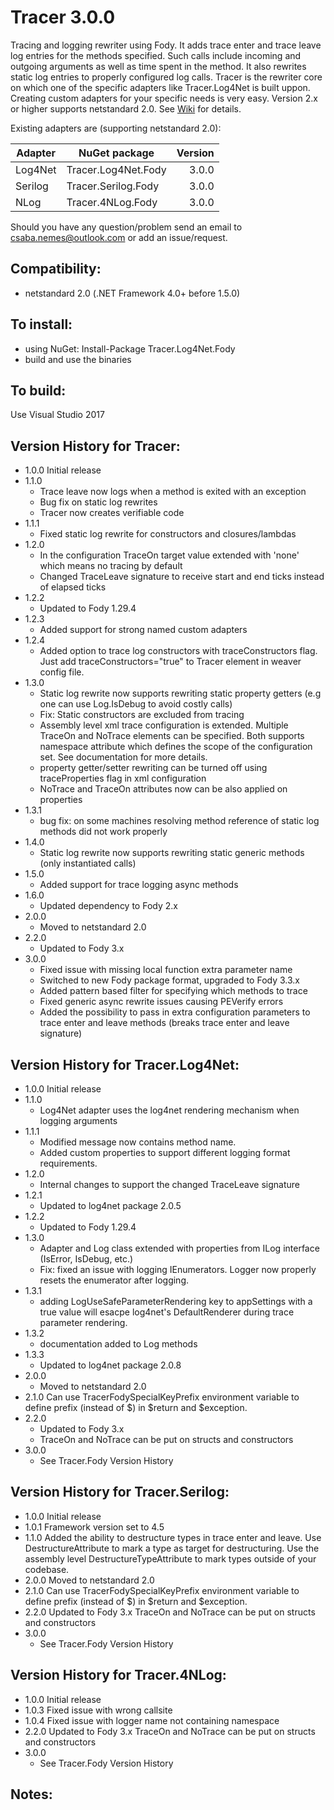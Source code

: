 Tracer 3.0.0
======

Tracing and logging rewriter using Fody. It adds trace enter and trace leave log entries for the methods specified. Such calls include incoming and outgoing arguments as well as time spent in the method. It also rewrites static log entries to properly configured log calls. Tracer is the rewriter core on which one of the specific adapters like Tracer.Log4Net is built uppon. Creating custom adapters for your specific needs is very easy.
Version 2.x or higher supports netstandard 2.0.
See [Wiki](https://github.com/csnemes/tracer/wiki) for details.

Existing adapters are (supporting netstandard 2.0):

|Adapter     |NuGet package              |Version |
|------------|---------------------------|-------:|
|Log4Net     |Tracer.Log4Net.Fody        | 3.0.0  |
|Serilog     |Tracer.Serilog.Fody        | 3.0.0  |
|NLog        |Tracer.4NLog.Fody          | 3.0.0  |


Should you have any question/problem send an email to csaba.nemes@outlook.com or add an issue/request.

Compatibility:
---
  - netstandard 2.0 (.NET Framework 4.0+ before 1.5.0)

To install:
---
  - using NuGet: Install-Package Tracer.Log4Net.Fody 
  - build and use the binaries

To build:
---
Use Visual Studio 2017

Version History for Tracer:
---
* 1.0.0 
    Initial release
* 1.1.0
    - Trace leave now logs when a method is exited with an exception
    - Bug fix on static log rewrites
    - Tracer now creates verifiable code
* 1.1.1
    - Fixed static log rewrite for constructors and closures/lambdas
* 1.2.0
    - In the configuration TraceOn target value extended with 'none' which means no tracing by default
    - Changed TraceLeave signature to receive start and end ticks instead of elapsed ticks
* 1.2.2
    - Updated to Fody 1.29.4
* 1.2.3
    - Added support for strong named custom adapters 
* 1.2.4
	- Added option to trace log constructors with traceConstructors flag. Just add traceConstructors="true" to Tracer element in weaver config file. 
* 1.3.0
    - Static log rewrite now supports rewriting static property getters (e.g one can use Log.IsDebug to avoid costly calls)
    - Fix: Static constructors are excluded from tracing
    - Assembly level xml trace configuration is extended. Multiple TraceOn and NoTrace elements can be specified. Both supports
    namespace attribute which defines the scope of the configuration set. See documentation for more details.
    - property getter/setter rewriting can be turned off using traceProperties flag in xml configuration
    - NoTrace and TraceOn attributes now can be also applied on properties
* 1.3.1
    - bug fix: on some machines resolving method reference of static log methods did not work properly
* 1.4.0
    - Static log rewrite now supports rewriting static generic methods (only instantiated calls)
* 1.5.0
    - Added support for trace logging async methods
* 1.6.0
    - Updated dependency to Fody 2.x
* 2.0.0
    - Moved to netstandard 2.0    
* 2.2.0
    - Updated to Fody 3.x
* 3.0.0
    - Fixed issue with missing local function extra parameter name
    - Switched to new Fody package format, upgraded to Fody 3.3.x
    - Added pattern based filter for specifying which methods to trace	
    - Fixed generic async rewrite issues causing PEVerify errors
    - Added the possibility to pass in extra configuration parameters to trace enter and leave methods (breaks trace enter and leave signature)

Version History for Tracer.Log4Net:
---
* 1.0.0 
    Initial release
* 1.1.0
    - Log4Net adapter uses the log4net rendering mechanism when logging arguments
* 1.1.1
    - Modified message now contains method name. 
    - Added custom properties to support different logging format requirements.
* 1.2.0
    - Internal changes to support the changed TraceLeave signature
* 1.2.1 
    - Updated to log4net package 2.0.5 
* 1.2.2
    - Updated to Fody 1.29.4
* 1.3.0
    - Adapter and Log class extended with properties from ILog interface (IsError, IsDebug, etc.)
    - Fix: fixed an issue with logging IEnumerators. Logger now properly resets the enumerator after logging.
* 1.3.1
    - adding LogUseSafeParameterRendering key to appSettings with a true value will esacpe log4net's DefaultRenderer during trace parameter rendering.
* 1.3.2
    - documentation added to Log methods    
* 1.3.3
    - Updated to log4net package 2.0.8    
* 2.0.0
    - Moved to netstandard 2.0    
* 2.1.0
    Can use TracerFodySpecialKeyPrefix environment variable to define prefix (instead of $) in $return and $exception.
* 2.2.0
    - Updated to Fody 3.x
    - TraceOn and NoTrace can be put on structs and constructors 
* 3.0.0
    - See Tracer.Fody Version History

Version History for Tracer.Serilog:
---
* 1.0.0 
    Initial release
* 1.0.1
    Framework version set to 4.5
* 1.1.0
    Added the ability to destructure types in trace enter and leave. Use DestructureAttribute to mark a type as target for destructuring.
    Use the assembly level DestructureTypeAttribute to mark types outside of your codebase.
* 2.0.0
    Moved to netstandard 2.0
* 2.1.0
    Can use TracerFodySpecialKeyPrefix environment variable to define prefix (instead of $) in $return and $exception.
* 2.2.0
    Updated to Fody 3.x
    TraceOn and NoTrace can be put on structs and constructors       
* 3.0.0
    - See Tracer.Fody Version History

Version History for Tracer.4NLog:
---
* 1.0.0 
    Initial release
* 1.0.3
    Fixed issue with wrong callsite
* 1.0.4
    Fixed issue with logger name not containing namespace 
* 2.2.0
    Updated to Fody 3.x
    TraceOn and NoTrace can be put on structs and constructors      
* 3.0.0
    - See Tracer.Fody Version History
    
Notes:
---
